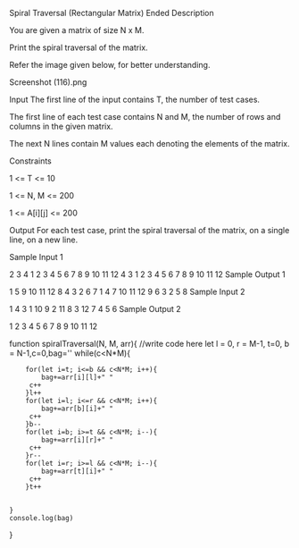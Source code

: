 Spiral Traversal (Rectangular Matrix) Ended
Description

You are given a matrix of size N x M.

Print the spiral traversal of the matrix.

Refer the image given below, for better understanding.

Screenshot (116).png


Input
The first line of the input contains T, the number of test cases.

The first line of each test case contains N and M, the number of rows and columns in the given matrix.

The next N lines contain M values each denoting the elements of the matrix.

Constraints

1 <= T <= 10

1 <= N, M <= 200

1 <= A[i][j] <= 200


Output
For each test case, print the spiral traversal of the matrix, on a single line, on a new line.


Sample Input 1 

2
3 4
1 2 3 4
5 6 7 8
9 10 11 12
4 3
1 2 3
4 5 6
7 8 9
10 11 12
Sample Output 1

1 5 9 10 11 12 8 4 3 2 6 7 
1 4 7 10 11 12 9 6 3 2 5 8 
Sample Input 2 

1
4 3
1 10 9
2 11 8
3 12 7
4 5 6 
Sample Output 2

1 2 3 4 5 6 7 8 9 10 11 12 







function spiralTraversal(N, M, arr){
    //write code here
    let l = 0, r = M-1, t=0, b = N-1,c=0,bag=''
    while(c<N*M){
        
        for(let i=t; i<=b && c<N*M; i++){
            bag+=arr[i][l]+" "
         c++   
        }l++
        for(let i=l; i<=r && c<N*M; i++){
            bag+=arr[b][i]+" "
         c++   
        }b--
        for(let i=b; i>=t && c<N*M; i--){
            bag+=arr[i][r]+" "
         c++   
        }r--
        for(let i=r; i>=l && c<N*M; i--){
            bag+=arr[t][i]+" "
         c++   
        }t++
        
        
    }
    console.log(bag)
  
}
